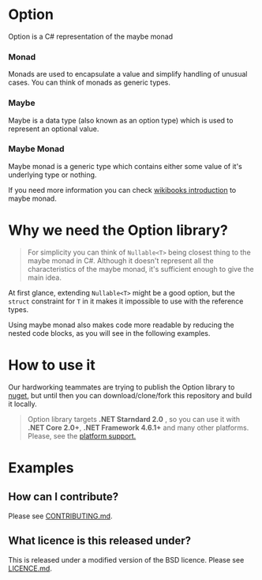 # Option

Option is a C# representation of the maybe monad

### Monad
Monads are used to encapsulate a value and simplify handling of unusual cases. You can think of monads as generic types.

### Maybe
Maybe is a data type (also known as an option type) which is used to represent an optional value.

### Maybe Monad
Maybe monad is a generic type which contains either some value of it's underlying type or nothing.

If you need more information you can check [wikibooks introduction](https://en.wikibooks.org/wiki/Haskell/Understanding_monads/Maybe) to maybe monad.

# Why we need the Option library?

> For simplicity you can think of `Nullable<T>` being closest thing to the maybe monad in C#. Although it doesn't represent all the characteristics of the maybe monad, it's sufficient enough to give the main idea.

At first glance, extending `Nullable<T>` might be a good option, 
but the `struct` constraint for `T` in it makes it impossible to use with the reference types.

Using maybe monad also makes code more readable by reducing the nested code blocks, as you will see in the following examples.

# How to use it

Our hardworking teammates are trying to publish the Option library to [nuget](https://www.nuget.org/), but until then you can download/clone/fork this repository and build it locally. 

> Option library targets **.NET Starndard 2.0** , so you can use it with **.NET Core 2.0+**, **.NET Framework 4.6.1+** and many other platforms. Please, see the [platform support.](https://github.com/dotnet/standard/blob/master/docs/versions/netstandard2.0.md)

# Examples

## How can I contribute?
Please see [CONTRIBUTING.md](CONTRIBUTING.md).

## What licence is this released under?
This is released under a modified version of the BSD licence.
Please see [LICENCE.md](https://github.com/PaddyPowerBetfair/standards/blob/master/LICENCE.md).